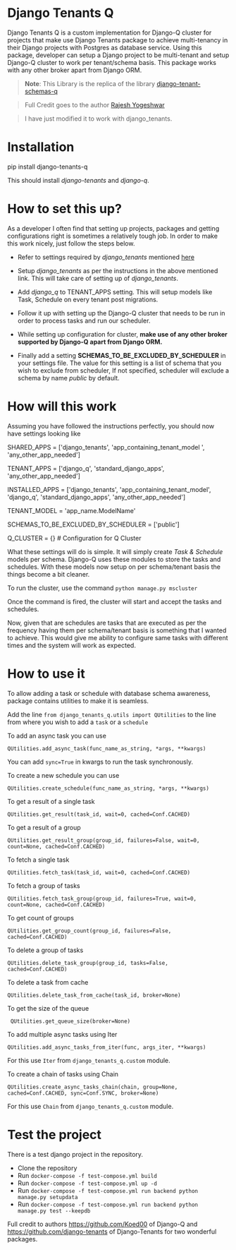 # Django Tenants  Q



Django Tenants Q is a custom implementation for Django-Q cluster for projects that make use Django Tenants package to achieve multi-tenancy in their Django projects with Postgres as database service. Using this package, developer can setup a Django project to be multi-tenant and setup Django-Q cluster to work per tenant/schema basis. This package works with any other broker apart from Django ORM.



> **Note**: This Library is the replica of the library [django-tenant-schemas-q](https://github.com/rajeshyogeshwar/django-tenant-schemas-q)

> Full Credit goes to the author [Rajesh Yogeshwar](https://github.com/rajeshyogeshwar/)

> I have just modified it to work with django_tenants.



# Installation



pip install django-tenants-q



This should install *django-tenants* and *django-q*.



# How to set this up?

As a developer I often find that setting up projects, packages and getting configurations right is sometimes a relatively tough job. In order to make this work nicely, just follow the steps below.



- Refer to settings required by *django_tenants* mentioned [here](https://django-tenants.readthedocs.io/en/latest/install.html)

- Setup *django_tenants* as per the instructions in the above mentioned link. This will take care of setting up of *django_tenants*.

- Add *django_q* to TENANT_APPS setting. This will setup models like Task, Schedule on every tenant post migrations.

- Follow it up with setting up the Django-Q cluster that needs to be run in order to process tasks and run our scheduler.

- While setting up configuration for cluster, **make use of any other broker supported by Django-Q apart from Django ORM.**

- Finally add a setting **SCHEMAS_TO_BE_EXCLUDED_BY_SCHEDULER** in your settings file. The value for this setting is a list of schema that you wish to exclude from scheduler, If not specified, scheduler will exclude a schema by name *public* by default.



# How will this work

Assuming you have followed the instructions perfectly, you should now have settings looking like



SHARED_APPS = ['django_tenants', 'app_containing_tenant_model ', 'any_other_app_needed']

TENANT_APPS = ['django_q', 'standard_django_apps', 'any_other_app_needed']

INSTALLED_APPS = ['django_tenants', 'app_containing_tenant_model', 'django_q', 'standard_django_apps', 'any_other_app_needed']

TENANT_MODEL = 'app_name.ModelName'

SCHEMAS_TO_BE_EXCLUDED_BY_SCHEDULER = ['public']

Q_CLUSTER = {} # Configuration for Q Cluster



What these settings will do is simple. It will simply create *Task & Schedule* models per schema. Django-Q uses these modules to store the tasks and schedules. With these models now setup on per schema/tenant basis the things become a bit cleaner.



To run the cluster, use the command `python manage.py mscluster`

Once the command is fired, the cluster will start and accept the tasks and schedules.



Now, given that are schedules are tasks that are executed as per the frequency having them per schema/tenant basis is something that I wanted to achieve. This would give me ability to configure same tasks with different times and the system will work as expected.


# How to use it

To allow adding a task or schedule with database schema awareness, package contains utilities to make it is seamless.

Add the line `from django_tenants_q.utils import QUtilities` to the line from where you wish to add a `task` or a `schedule`

To add an async task you can use

    QUtilities.add_async_task(func_name_as_string, *args, **kwargs)
 You can add `sync=True` in kwargs to run the task synchronously.

To create a new schedule you can use

    QUtilities.create_schedule(func_name_as_string, *args, **kwargs)

To get a result of a single task

    QUtilities.get_result(task_id, wait=0, cached=Conf.CACHED)

To get a result of a group

    QUtilities.get_result_group(group_id, failures=False, wait=0, count=None, cached=Conf.CACHED)

To fetch a single task

    QUtilities.fetch_task(task_id, wait=0, cached=Conf.CACHED)

To fetch a group of tasks

    QUtilities.fetch_task_group(group_id, failures=True, wait=0, count=None, cached=Conf.CACHED)

To get count of groups

    QUtilities.get_group_count(group_id, failures=False, cached=Conf.CACHED)

 To delete a group of tasks

    QUtilities.delete_task_group(group_id, tasks=False, cached=Conf.CACHED)

To delete a task from cache

    QUtilities.delete_task_from_cache(task_id, broker=None)

To get the size of the queue

     QUtilities.get_queue_size(broker=None)

To add multiple async tasks using Iter

    QUtilities.add_async_tasks_from_iter(func, args_iter, **kwargs)
 For this use `Iter` from `django_tenants_q.custom` module.

To create a chain of tasks using Chain

    QUtilities.create_async_tasks_chain(chain, group=None, cached=Conf.CACHED, sync=Conf.SYNC, broker=None)
 For this use `Chain` from `django_tenants_q.custom` module.


# Test the project

There is a test django project in the repository.
- Clone the repository
- Run `docker-compose -f test-compose.yml build`
- Run `docker-compose -f test-compose.yml up -d`
- Run `docker-compose -f test-compose.yml run backend python manage.py setupdata`
- Run `docker-compose -f test-compose.yml run backend python manage.py test --keepdb`


Full credit to authors https://github.com/Koed00 of Django-Q and https://github.com/django-tenants of Django-Tenants for two wonderful packages.